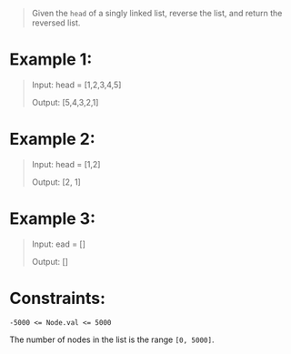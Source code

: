 >Given the `head` of a singly linked list, reverse the list, and return the reversed list.

# Example 1:
>Input: head = [1,2,3,4,5]
>
>Output: [5,4,3,2,1]
 


# Example 2:
>Input: head = [1,2]
>
>Output: [2, 1]

# Example 3:
>Input: ead = []
>
>Output: []

# Constraints:
`-5000 <= Node.val <= 5000`

The number of nodes in the list is the range `[0, 5000]`.